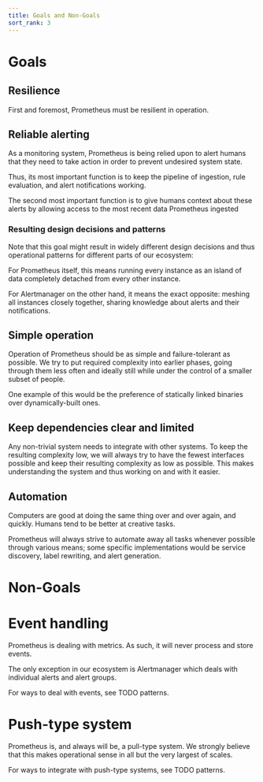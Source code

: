 ```yaml
---
title: Goals and Non-Goals
sort_rank: 3
---
```


# Goals

## Resilience

First and foremost, Prometheus must be resilient in operation.


## Reliable alerting

As a monitoring system, Prometheus is being relied upon to alert humans that
they need to take action in order to prevent undesired system state.

Thus, its most important function is to keep the pipeline of ingestion, rule
evaluation, and alert notifications working.

The second most important function is to give humans context about these alerts
by allowing access to the most recent data Prometheus ingested

### Resulting design decisions and patterns

Note that this goal might result in widely different design decisions and thus
operational patterns for different parts of our ecosystem:

For Prometheus itself, this means running every instance as an island of data
completely detached from every other instance.

For Alertmanager on the other hand, it means the exact opposite: meshing all
instances closely together, sharing knowledge about alerts and their
notifications.

## Simple operation

Operation of Prometheus should be as simple and failure-tolerant as possible. We
try to put required complexity into earlier phases, going through them less
often and ideally still while under the control of a smaller subset of people.

One example of this would be the preference of statically linked binaries over
dynamically-built ones.

## Keep dependencies clear and limited

Any non-trivial system needs to integrate with other systems. To keep the
resulting complexity low, we will always try to have the fewest interfaces
possible and keep their resulting complexity as low as possible. This makes
understanding the system and thus working on and with it easier.

## Automation

Computers are good at doing the same thing over and over again, and quickly.
Humans tend to be better at creative tasks.

Prometheus will always strive to automate away all tasks whenever possible
through various means; some specific implementations would be service discovery,
label rewriting, and alert generation.


# Non-Goals

# Event handling

Prometheus is dealing with metrics. As such, it will never process and store
events.

The only exception in our ecosystem is Alertmanager which deals with individual
alerts and alert groups.

For ways to deal with events, see TODO patterns.

# Push-type system

Prometheus is, and always will be, a pull-type system. We strongly believe that
this makes operational sense in all but the very largest of scales.

For ways to integrate with push-type systems, see TODO patterns.
